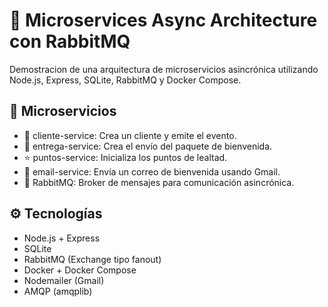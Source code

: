 # 🎯 Microservices Async Architecture con RabbitMQ

Demostracion de una arquitectura de microservicios asincrónica utilizando Node.js, Express, SQLite, RabbitMQ y Docker Compose.

## 🧱 Microservicios

- 🧑 cliente-service: Crea un cliente y emite el evento.
- 🎁 entrega-service: Crea el envío del paquete de bienvenida.
- ⭐ puntos-service: Inicializa los puntos de lealtad.
- 📧 email-service: Envía un correo de bienvenida usando Gmail.
- 🐇 RabbitMQ: Broker de mensajes para comunicación asincrónica.

## ⚙️ Tecnologías

- Node.js + Express
- SQLite
- RabbitMQ (Exchange tipo fanout)
- Docker + Docker Compose
- Nodemailer (Gmail)
- AMQP (amqplib)

